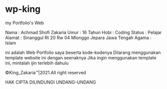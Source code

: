 # wp-king
my Portfolio's Web

Nama : Achmad Shofi Zakaria
Umur : 16 Tahun
Hobi : Coding
Status : Pelajar
Alamat : Sinanggul Rt 20 Rw 04 Mlonggo Jepara Jawa Tengah
Agama : Islam

ini adalah Web Portfolio saya beserta kode-kodenya
Dilarang menggunakan template website ini dengan seenaknya
Jika ingin menggunakan template ini, mintalah ijin terlebih dahulu


©King_Zakaria™|2021.All right reserved

HAK CIPTA DILINDUNGI UNDANG-UNDANG



